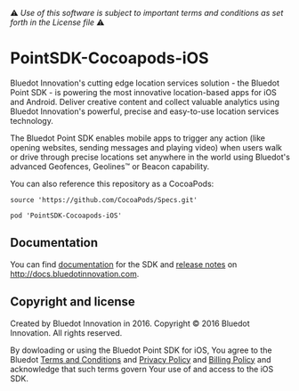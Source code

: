 :warning: *Use of this software is subject to important terms and conditions as set forth in the License file* :warning:

# PointSDK-Cocoapods-iOS

Bluedot Innovation's cutting edge location services solution - the Bluedot Point SDK - is powering the most innovative location-based apps for iOS and Android. Deliver creative content and collect valuable analytics using Bluedot Innovation's powerful, precise and easy-to-use location services technology.

The Bluedot Point SDK enables mobile apps to trigger any action (like opening websites, sending messages and playing video) when users walk or drive through precise locations set anywhere in the world using Bluedot's advanced Geofences, Geolines™ or Beacon capability.

You can also reference this repository as a CocoaPods:

```
source 'https://github.com/CocoaPods/Specs.git'

pod 'PointSDK-Cocoapods-iOS'
```
## Documentation

You can find [documentation](http://docs.bluedotinnovation.com/display/DEVDOC10/iOS+SDK) for the SDK and [release notes](http://docs.bluedotinnovation.com/display/DEVDOC10/Version+Release+Notes) on http://docs.bluedotinnovation.com.

## Copyright and license

Created by Bluedot Innovation in 2016.
Copyright © 2016 Bluedot Innovation. All rights reserved.

By dowloading or using the Bluedot Point SDK for iOS, You agree to the Bluedot [Terms and Conditions](http://www.bluedotinnovation.com/html/downloads/pdfs/terms-and-conditions-bluedot-070814.pdf)
and [Privacy Policy](http://www.bluedotinnovation.com/html/downloads/pdfs/privacy-policy-bluedot-170815.pdf)
and [Billing Policy](http://www.bluedotinnovation.com/html/downloads/pdfs/privacy-policy-bluedot-170815.pdf)
and acknowledge that such terms govern Your use of and access to the iOS SDK.

